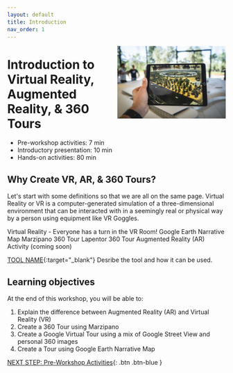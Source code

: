 ```yaml
---
layout: default
title: Introduction 
nav_order: 1
---
```

<img src="images\logo.png" alt="360 tours logo" style="float:right;width:250px;"> 

# Introduction to Virtual Reality, Augmented Reality, & 360 Tours

- Pre-workshop activities: 7 min 
- Introductory presentation: 10 min
- Hands-on activities: 80 min

## Why Create VR, AR, & 360 Tours?

Let's start with some definitions so that we are all on the same page. Virtual Reality or VR is a computer-generated simulation of a three-dimensional environment that can be interacted with in a seemingly real or physical way by a person using equipment like VR Goggles.

Virtual Reality - Everyone has a turn in the VR Room!
Google Earth Narrative Map
Marzipano 360 Tour
Lapentor 360 Tour
Augmented Reality (AR) Activity (coming soon)

[TOOL NAME](https://TOOL-URL-HERE.org/){:target="_blank"} Desribe the tool and how it can be used.

## Learning objectives

At the end of this workshop, you will be able to:

1. Explain the difference between Augmented Reality (AR) and Virtual Reality (VR)
2. Create a 360 Tour using Marzipano
3. Create a Google Virtual Tour using a mix of Google Street View and personal 360 images
4. Create a Tour using Google Earth Narrative Map

[NEXT STEP: Pre-Workshop Activities](pre-workshop.html){: .btn .btn-blue }
